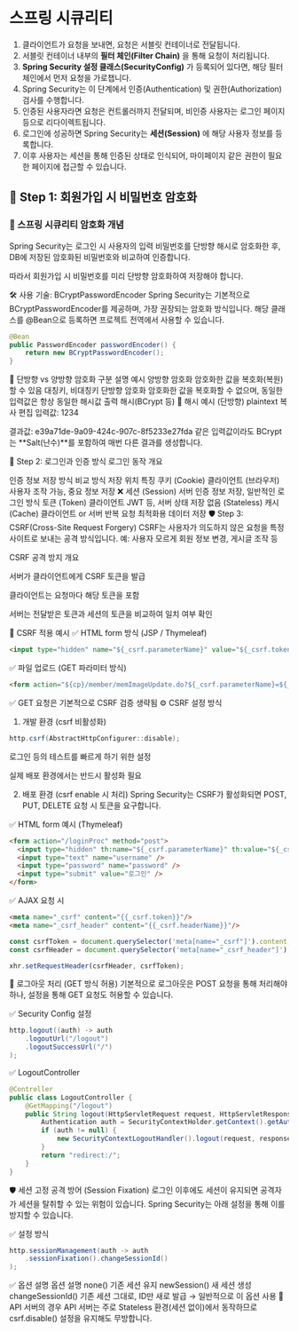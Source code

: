 # 스프링 시큐리티

1. 클라이언트가 요청을 보내면, 요청은 서블릿 컨테이너로 전달됩니다.
2. 서블릿 컨테이너 내부의 **필터 체인(Filter Chain)** 을 통해 요청이 처리됩니다.
3. **Spring Security 설정 클래스(SecurityConfig)** 가 등록되어 있다면, 해당 필터 체인에서 먼저 요청을 가로챕니다.
4. Spring Security는 이 단계에서 인증(Authentication) 및 권한(Authorization) 검사를 수행합니다.
5. 인증된 사용자라면 요청은 컨트롤러까지 전달되며, 비인증 사용자는 로그인 페이지 등으로 리다이렉트됩니다.
6. 로그인에 성공하면 Spring Security는 **세션(Session)** 에 해당 사용자 정보를 등록합니다.
7. 이후 사용자는 세션을 통해 인증된 상태로 인식되어, 마이페이지 같은 권한이 필요한 페이지에 접근할 수 있습니다.

## 🧩 Step 1: 회원가입 시 비밀번호 암호화
### 🔐 스프링 시큐리티 암호화 개념
Spring Security는 로그인 시 사용자의 입력 비밀번호를 단방향 해시로 암호화한 후,
DB에 저장된 암호화된 비밀번호와 비교하여 인증합니다.

따라서 회원가입 시 비밀번호를 미리 단방향 암호화하여 저장해야 합니다.

🛠 사용 기술: BCryptPasswordEncoder
Spring Security는 기본적으로 BCryptPasswordEncoder를 제공하며, 가장 권장되는 암호화 방식입니다.
해당 클래스를 @Bean으로 등록하면 프로젝트 전역에서 사용할 수 있습니다.

```java
@Bean
public PasswordEncoder passwordEncoder() {
    return new BCryptPasswordEncoder();
}
```
🔁 단방향 vs 양방향 암호화
구분	설명	예시
양방향 암호화	암호화한 값을 복호화(복원)할 수 있음	대칭키, 비대칭키
단방향 암호화	암호화한 값을 복호화할 수 없으며, 동일한 입력값은 항상 동일한 해시값 출력	해시(BCrypt 등)
🧪 해시 예시 (단방향)
plaintext
복사
편집
입력값: 1234

결과값: e39a71de-9a09-424c-907c-8f5233e27fda
같은 입력값이라도 BCrypt는 **Salt(난수)**를 포함하여 매번 다른 결과를 생성합니다.

🔐 Step 2: 로그인과 인증 방식
로그인 동작 개요


인증 정보 저장 방식 비교
방식	저장 위치	특징
쿠키 (Cookie)	클라이언트 (브라우저)	사용자 조작 가능, 중요 정보 저장 ❌
세션 (Session)	서버	인증 정보 저장, 일반적인 로그인 방식
토큰 (Token)	클라이언트	JWT 등, 서버 상태 저장 없음 (Stateless)
캐시 (Cache)	클라이언트 or 서버	반복 요청 최적화용 데이터 저장
🛡️ Step 3: CSRF(Cross-Site Request Forgery)
CSRF는 사용자가 의도하지 않은 요청을 특정 사이트로 보내는 공격 방식입니다.
예: 사용자 모르게 회원 정보 변경, 게시글 조작 등

CSRF 공격 방지 개요


서버가 클라이언트에게 CSRF 토큰을 발급

클라이언트는 요청마다 해당 토큰을 포함

서버는 전달받은 토큰과 세션의 토큰을 비교하여 일치 여부 확인

📌 CSRF 적용 예시
✅ HTML form 방식 (JSP / Thymeleaf)
```html
<input type="hidden" name="${_csrf.parameterName}" value="${_csrf.token}"/>
```
✅ 파일 업로드 (GET 파라미터 방식)
```html
<form action="${cp}/member/memImageUpdate.do?${_csrf.parameterName}=${_csrf.token}" method="post" enctype="multipart/form-data">
```
✅ GET 요청은 기본적으로 CSRF 검증 생략됨
⚙️ CSRF 설정 방식
1. 개발 환경 (csrf 비활성화) 
```java
http.csrf(AbstractHttpConfigurer::disable);
```
로그인 등의 테스트를 빠르게 하기 위한 설정

실제 배포 환경에서는 반드시 활성화 필요

2. 배포 환경 (csrf enable 시 처리)
Spring Security는 CSRF가 활성화되면 POST, PUT, DELETE 요청 시 토큰을 요구합니다.

✅ HTML form 예시 (Thymeleaf)
```html
<form action="/loginProc" method="post">
  <input type="hidden" th:name="${_csrf.parameterName}" th:value="${_csrf.token}" />
  <input type="text" name="username" />
  <input type="password" name="password" />
  <input type="submit" value="로그인" />
</form>
```
✅ AJAX 요청 시
```html
<meta name="_csrf" content="{{_csrf.token}}"/>
<meta name="_csrf_header" content="{{_csrf.headerName}}"/>
```
```javascript
const csrfToken = document.querySelector('meta[name="_csrf"]').content;
const csrfHeader = document.querySelector('meta[name="_csrf_header"]').content;

xhr.setRequestHeader(csrfHeader, csrfToken);
```

🚪 로그아웃 처리 (GET 방식 허용)
기본적으로 로그아웃은 POST 요청을 통해 처리해야 하나, 설정을 통해 GET 요청도 허용할 수 있습니다.

✅ Security Config 설정
```java
http.logout((auth) -> auth
    .logoutUrl("/logout")
    .logoutSuccessUrl("/")
);
```
✅ LogoutController
```java
@Controller
public class LogoutController {
    @GetMapping("/logout")
    public String logout(HttpServletRequest request, HttpServletResponse response) {
        Authentication auth = SecurityContextHolder.getContext().getAuthentication();
        if (auth != null) {
            new SecurityContextLogoutHandler().logout(request, response, auth);
        }
        return "redirect:/";
    }
}
```
🛡️ 세션 고정 공격 방어 (Session Fixation)
로그인 이후에도 세션이 유지되면 공격자가 세션을 탈취할 수 있는 위험이 있습니다.
Spring Security는 아래 설정을 통해 이를 방지할 수 있습니다.



✅ 설정 방식
```java
http.sessionManagement(auth -> auth
    .sessionFixation().changeSessionId()
);
```
✅ 옵션 설명
옵션	설명
none()	기존 세션 유지
newSession()	새 세션 생성
changeSessionId()	기존 세션 그대로, ID만 새로 발급 → 일반적으로 이 옵션 사용
🧪 API 서버의 경우
API 서버는 주로 Stateless 환경(세션 없이)에서 동작하므로
csrf.disable() 설정을 유지해도 무방합니다.
